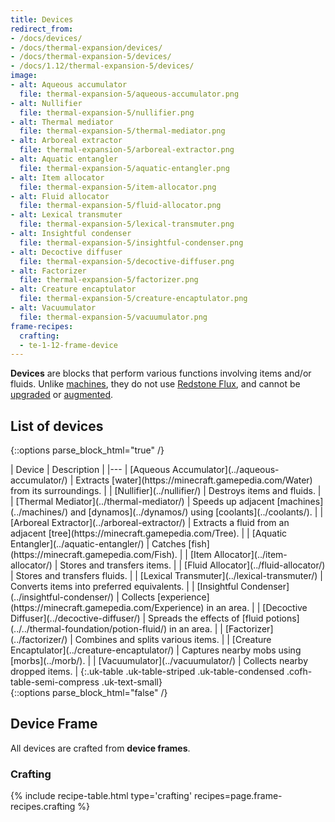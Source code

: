 ```yaml
---
title: Devices
redirect_from:
- /docs/devices/
- /docs/thermal-expansion/devices/
- /docs/thermal-expansion-5/devices/
- /docs/1.12/thermal-expansion-5/devices/
image:
- alt: Aqueous accumulator
  file: thermal-expansion-5/aqueous-accumulator.png
- alt: Nullifier
  file: thermal-expansion-5/nullifier.png
- alt: Thermal mediator
  file: thermal-expansion-5/thermal-mediator.png
- alt: Arboreal extractor
  file: thermal-expansion-5/arboreal-extractor.png
- alt: Aquatic entangler
  file: thermal-expansion-5/aquatic-entangler.png
- alt: Item allocator
  file: thermal-expansion-5/item-allocator.png
- alt: Fluid allocator
  file: thermal-expansion-5/fluid-allocator.png
- alt: Lexical transmuter
  file: thermal-expansion-5/lexical-transmuter.png
- alt: Insightful condenser
  file: thermal-expansion-5/insightful-condenser.png
- alt: Decoctive diffuser
  file: thermal-expansion-5/decoctive-diffuser.png
- alt: Factorizer
  file: thermal-expansion-5/factorizer.png
- alt: Creature encaptulator
  file: thermal-expansion-5/creature-encaptulator.png
- alt: Vacuumulator
  file: thermal-expansion-5/vacuumulator.png
frame-recipes:
  crafting:
  - te-1-12-frame-device
---
```


**Devices** are blocks that perform various functions involving items and/or
fluids. Unlike [machines](../machines/), they do not use [Redstone
Flux](/docs/redstone-flux/), and cannot be [upgraded](../../thermal-foundation/tiers/) or
[augmented](../augments/).


List of devices
---------------

{::options parse_block_html="true" /}
<div class="uk-overflow-container">
| Device | Description |
|---
| [Aqueous Accumulator](../aqueous-accumulator/) | Extracts [water](https://minecraft.gamepedia.com/Water) from its surroundings. |
| [Nullifier](../nullifier/) | Destroys items and fluids. |
| [Thermal Mediator](../thermal-mediator/) | Speeds up adjacent [machines](../machines/) and [dynamos](../dynamos/) using [coolants](../coolants/). |
| [Arboreal Extractor](../arboreal-extractor/) | Extracts a fluid from an adjacent [tree](https://minecraft.gamepedia.com/Tree). |
| [Aquatic Entangler](../aquatic-entangler/) | Catches [fish](https://minecraft.gamepedia.com/Fish). |
| [Item Allocator](../item-allocator/) | Stores and transfers items. |
| [Fluid Allocator](../fluid-allocator/) | Stores and transfers fluids. |
| [Lexical Transmuter](../lexical-transmuter/) | Converts items into preferred equivalents. |
| [Insightful Condenser](../insightful-condenser/) | Collects [experience](https://minecraft.gamepedia.com/Experience) in an area. |
| [Decoctive Diffuser](../decoctive-diffuser/) | Spreads the effects of [fluid potions](../../thermal-foundation/potion-fluid/) in an area. |
| [Factorizer](../factorizer/) | Combines and splits various items. |
| [Creature Encaptulator](../creature-encaptulator/) | Captures nearby mobs using [morbs](../morb/). |
| [Vacuumulator](../vacuumulator/) | Collects nearby dropped items. |
{:.uk-table .uk-table-striped .uk-table-condensed .cofh-table-semi-compress .uk-text-small}
</div>
{::options parse_block_html="false" /}


Device Frame
------------

All devices are crafted from **device frames**.

### Crafting
{% include recipe-table.html type='crafting' recipes=page.frame-recipes.crafting %}
